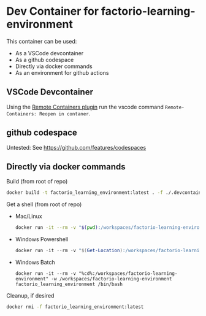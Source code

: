 # Dev Container for factorio-learning-environment

This container can be used:

- As a VSCode devcontainer
- As a github codespace
- Directly via docker commands
- As an environment for github actions

## VSCode Devcontainer

Using the [Remote Containers plugin](https://marketplace.visualstudio.com/items?itemName=ms-vscode-remote.remote-containers) run the vscode command `Remote-Containers: Reopen in contaner`.

## github codespace

Untested: See https://github.com/features/codespaces

## Directly via docker commands

Build (from root of repo)

```bash
docker build -t factorio_learning_environment:latest . -f ./.devcontainer/Dockerfile --no-cache
```

Get a shell (from root of repo)

- Mac/Linux

  ```bash
  docker run -it --rm -v "$(pwd):/workspaces/factorio-learning-environment" -w /workspaces/factorio-learning-environment  factorio_learning_environment /bin/bash
  ```

- Windows Powershell

  ```powershell
  docker run -it --rm -v "$(Get-Location):/workspaces/factorio-learning-environment" -w /workspaces/factorio-learning-environment factorio_learning_environment /bin/bash
  ```

- Windows Batch

  ```batch
  docker run -it --rm -v "%cd%:/workspaces/factorio-learning-environment" -w /workspaces/factorio-learning-environment factorio_learning_environment /bin/bash
  ```

Cleanup, if desired

```bash
docker rmi -f factorio_learning_environment:latest
```
